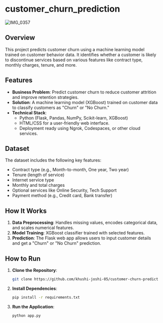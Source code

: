# customer_churn_prediction
![IMG_0357](https://github.com/user-attachments/assets/a719fe67-af98-4615-8cb8-5d49e2434a6a)

## Overview
This project predicts customer churn using a machine learning model trained on customer behavior data. It identifies whether a customer is likely to discontinue services based on various features like contract type, monthly charges, tenure, and more.

## Features
- **Business Problem**: Predict customer churn to reduce customer attrition and improve retention strategies.
- **Solution**: A machine learning model (XGBoost) trained on customer data to classify customers as "Churn" or "No Churn."
- **Technical Stack**: 
  - Python (Flask, Pandas, NumPy, Scikit-learn, XGBoost)
  - HTML/CSS for a user-friendly web interface.
  - Deployment ready using Ngrok, Codespaces, or other cloud services.

## Dataset
The dataset includes the following key features:
- Contract type (e.g., Month-to-month, One year, Two year)
- Tenure (length of service)
- Internet service type
- Monthly and total charges
- Optional services like Online Security, Tech Support
- Payment method (e.g., Credit card, Bank transfer)

## How It Works
1. **Data Preprocessing**: Handles missing values, encodes categorical data, and scales numerical features.
2. **Model Training**: XGBoost classifier trained with selected features.
3. **Prediction**: The Flask web app allows users to input customer details and get a "Churn" or "No Churn" prediction.

## How to Run
1. **Clone the Repository**:
   ```bash
   git clone https://github.com/khushi-joshi-05/customer-churn-prediction.git
   ```
2. **Install Dependencies**:
   ```bash
   pip install -r requirements.txt
   ```
3. **Run the Application**:
   ```bash
   python app.py
   ```


